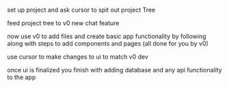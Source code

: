 set up project and ask cursor to spit out project Tree

feed project tree to v0 new chat feature

now use v0 to add files and create basic app functionality by following along with steps to add components and pages (all done for you by v0)

use cursor to make changes to ui to match v0 dev

once ui is finalized you finish with adding database and any api functionality to the app